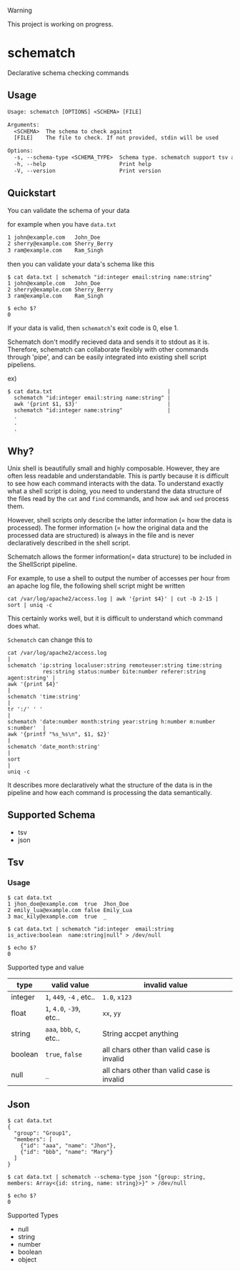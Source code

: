 > [!WARNING]
> This project is working on progress.

# schematch
Declarative schema checking commands

## Usage

```txt
Usage: schematch [OPTIONS] <SCHEMA> [FILE]

Arguments:
  <SCHEMA>  The schema to check against
  [FILE]    The file to check. If not provided, stdin will be used

Options:
  -s, --schema-type <SCHEMA_TYPE>  Schema type. schematch support tsv and json, If not provided tsv will be used [default: tsv] [possible values: tsv, json]
  -h, --help                       Print help
  -V, --version                    Print version
```

## Quickstart

You can validate the schema of your data

for example when you have `data.txt`

```txt
1 john@example.com   John_Doe
2 sherry@example.com Sherry_Berry
3 ram@example.com    Ram_Singh
```

then you can validate your data's schema like this

```
$ cat data.txt | schematch "id:integer email:string name:string"
1 john@example.com   John_Doe
2 sherry@example.com Sherry_Berry
3 ram@example.com    Ram_Singh

$ echo $?
0
```


If your data is valid, then `schematch`'s exit code is 0, else 1.


Schematch don't modify recieved data and sends it to stdout as it is. Therefore, schematch can collaborate flexibly with other commands through 'pipe', and can be easily integrated into existing shell script pipeliens.

ex)

```terminal
$ cat data.txt                                    |
  schematch "id:integer email:string name:string" |
  awk '{print $1, $3}'                            |
  schematch "id:integer name:string"              |
  .
  .
  .
```

## Why?

Unix shell is beautifully small and highly composable. However, they are often less readable and understandable. This is partly because it is difficult to see how each command interacts with the data. To understand exactly what a shell script is doing, you need to understand the data structure of the files read by the `cat` and `find` commands, and how `awk` and `sed` process them.

However, shell scripts only describe the latter information (= how the data is processed). The former information (= how the original data and the processed data are structured) is always in the file and is never declaratively described in the shell script.

Schematch allows the former information(= data structure) to be included in the ShellScript pipeline.

For example, to use a shell to output the number of accesses per hour from an apache log file, the following shell script might be written

`cat /var/log/apache2/access.log | awk '{print $4}' | cut -b 2-15 | sort | uniq -c`

This certainly works well, but it is difficult to understand which command does what.

`Schematch` can change this to

```shell
cat /var/log/apache2/access.log                                              |
schematch 'ip:string localuser:string remoteuser:string time:string 
           res:string status:number bite:number referer:string agent:string' |
awk '{print $4}'                                                             |
schematch 'time:string'                                                      |
tr ':/' ' '                                                                  |
schematch 'date:number month:string year:string h:number m:number s:number'  |
awk '{printf "%s_%s\n", $1, $2}'                                             |
schematch 'date_month:string'                                                |
sort                                                                         |
uniq -c
```

It describes more declaratively what the structure of the data is in the pipeline and how each command is processing the data semantically.

## Supported Schema

- tsv
- json

## Tsv

### Usage

```terminal
$ cat data.txt
1 jhon_doe@example.com  true  Jhon_Doe
2 emily_lua@example.com false Emily_Lua
3 mac_kily@example.com  true  _
```

```terminal
$ cat data.txt | schematch "id:integer  email:string  is_active:boolean  name:string|null" > /dev/null

$ echo $?
0
```

Supported type and value

| type | valid value | invalid value |
| -- | --| -- |
| integer |  `1`, `449`, `-4` , etc.. | `1.0`, `x123` |
| float   |  `1`, `4.0`, `-39`, etc.. | `xx`, `yy` |
| string  |  `aaa`, `bbb`, `c`, etc.. | String accpet anything |
| boolean |  `true`, `false` | all chars other than valid case is invalid |
| null    |  `_` | all chars other than valid case is invalid |


## Json

```terminal
$ cat data.txt
{
  "group": "Group1",
  "members": [
    {"id": "aaa", "name": "Jhon"},
    {"id": "bbb", "name": "Mary"}
  ]
}
```

```terminal
$ cat data.txt | schematch --schema-type json "{group: string, members: Array<{id: string, name: string}>}" > /dev/null

$ echo $?
0
```

Supported Types

- null
- string
- number
- boolean
- object
